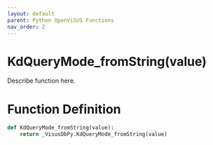 ```yaml
---
layout: default
parent: Python OpenViSUS Functions
nav_order: 2
---
```


# KdQueryMode_fromString(value)

Describe function here.

# Function Definition

```python
def KdQueryMode_fromString(value):
    return _VisusDbPy.KdQueryMode_fromString(value)
```
